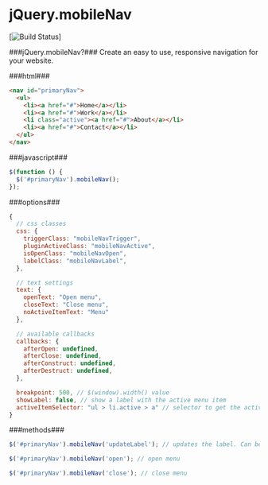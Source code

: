 jQuery.mobileNav
================

[![Build Status](https://api.travis-ci.org/vejersele/jQuery.mobileNav.png)]

###jQuery.mobileNav?###
Create an easy to use, responsive navigation for your website. 

###html###

```html
<nav id="primaryNav">
  <ul>
    <li><a href="#">Home</a></li>
    <li><a href="#">Work</a></li>
    <li class="active"><a href="#">About</a></li>
    <li><a href="#">Contact</a></li>
  </ul>
</nav>
````
###javascript###

```javascript
$(function () {
  $('#primaryNav').mobileNav();  
});
```

###options###

```javascript
{
  // css classes
  css: {
    triggerClass: "mobileNavTrigger",
    pluginActiveClass: "mobileNavActive",
    isOpenClass: "mobileNavOpen",
    labelClass: "mobileNavLabel",
  },

  // text settings
  text: {
    openText: "Open menu",
    closeText: "Close menu",
    noActiveItemText: "Menu"
  },

  // available callbacks
  callbacks: {
    afterOpen: undefined, 
    afterClose: undefined,
    afterConstruct: undefined,
    afterDestruct: undefined,
  },

  breakpoint: 500, // $(window).width() value
  showLabel: false, // show a label with the active menu item
  activeItemSelector: "ul > li.active > a" // selector to get the active menu item
}
```

###methods###
```javascript
$('#primaryNav').mobileNav('updateLabel'); // updates the label. Can be useful when using ajax ...

$('#primaryNav').mobileNav('open'); // open menu

$('#primaryNav').mobileNav('close'); // close menu
```
